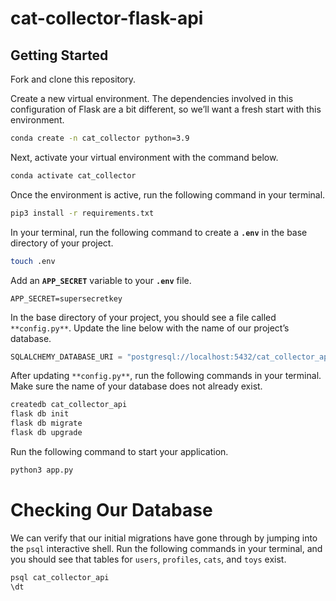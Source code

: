 # cat-collector-flask-api


## Getting Started

Fork and clone this repository.

Create a new virtual environment. The dependencies involved in this configuration of Flask are a bit different, so we’ll want a fresh start with this environment. 

```bash
conda create -n cat_collector python=3.9
```

Next, activate your virtual environment with the command below. 

```bash
conda activate cat_collector
```

Once the environment is active, run the following command in your terminal.

```bash
pip3 install -r requirements.txt 
```

In your terminal, run the following command to create a **`.env`** in the base directory of your project.

```bash
touch .env
```

Add an **`APP_SECRET`** variable to your **`.env`** file.

```
APP_SECRET=supersecretkey
```

In the base directory of your project, you should see a file called `**config.py**`. Update the line below with the name of our project’s database.

```python
SQLALCHEMY_DATABASE_URI = "postgresql://localhost:5432/cat_collector_api"
```

After updating `**config.py**`, run the following commands in your terminal. Make sure the name of your database does not already exist. 

```bash
createdb cat_collector_api
flask db init
flask db migrate
flask db upgrade
```

Run the following command to start your application. 

```bash
python3 app.py
```

# Checking Our Database

We can verify that our initial migrations have gone through by jumping into the `psql` interactive shell. Run the following commands in your terminal, and you should see that tables for `users`, `profiles`, `cats`, and `toys` exist.

```bash
psql cat_collector_api
\dt
```